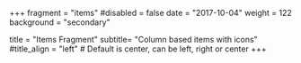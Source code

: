 +++
fragment = "items"
#disabled = false
date = "2017-10-04"
weight = 122
background = "secondary"

title = "Items Fragment"
subtitle= "Column based items with icons"
#title_align = "left" # Default is center, can be left, right or center
+++
